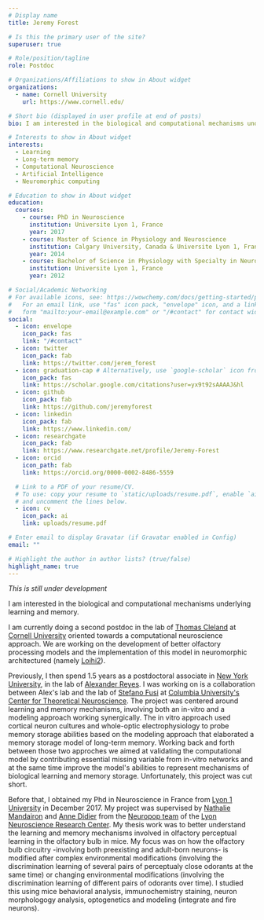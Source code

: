 ```yaml
---
# Display name
title: Jeremy Forest

# Is this the primary user of the site?
superuser: true

# Role/position/tagline
role: Postdoc

# Organizations/Affiliations to show in About widget
organizations:
  - name: Cornell University
    url: https://www.cornell.edu/

# Short bio (displayed in user profile at end of posts)
bio: I am interested in the biological and computational mechanisms underlying learning and memory and their applications to better understand the brain as well as to develop better brain-inspired technologies.

# Interests to show in About widget
interests:
  - Learning
  - Long-term memory
  - Computational Neuroscience
  - Artificial Intelligence
  - Neuromorphic computing

# Education to show in About widget
education:
  courses:
    - course: PhD in Neuroscience
      institution: Universite Lyon 1, France
      year: 2017
    - course: Master of Science in Physiology and Neuroscience
      institution: Calgary University, Canada & Universite Lyon 1, France
      year: 2014
    - course: Bachelor of Science in Physiology with Specialty in Neuroscience
      institution: Universite Lyon 1, France
      year: 2012

# Social/Academic Networking
# For available icons, see: https://wowchemy.com/docs/getting-started/page-builder/#icons
#   For an email link, use "fas" icon pack, "envelope" icon, and a link in the
#   form "mailto:your-email@example.com" or "/#contact" for contact widget.
social:
  - icon: envelope
    icon_pack: fas
    link: "/#contact"
  - icon: twitter
    icon_pack: fab
    link: https://twitter.com/jerem_forest
  - icon: graduation-cap # Alternatively, use `google-scholar` icon from `ai` icon pack
    icon_pack: fas
    link: https://scholar.google.com/citations?user=yx9t92sAAAAJ&hl
  - icon: github
    icon_pack: fab
    link: https://github.com/jeremyforest
  - icon: linkedin
    icon_pack: fab
    link: https://www.linkedin.com/
  - icon: researchgate
    icon_pack: fab
    link: https://www.researchgate.net/profile/Jeremy-Forest
  - icon: orcid
    icon_path: fab
    link: https://orcid.org/0000-0002-8486-5559

  # Link to a PDF of your resume/CV.
  # To use: copy your resume to `static/uploads/resume.pdf`, enable `ai` icons in `params.toml`,
  # and uncomment the lines below.
  - icon: cv
    icon_pack: ai
    link: uploads/resume.pdf

# Enter email to display Gravatar (if Gravatar enabled in Config)
email: ""

# Highlight the author in author lists? (true/false)
highlight_name: true
---
```


*This is still under development*

I am interested in the biological and computational mechanisms underlying learning and memory.   

I am currently doing a second postdoc in the lab of [Thomas Cleland](http://cplab.net/people/thomas-cleland/) at [Cornell University](https://www.cornell.edu/) oriented towards a computational neuroscience approach. We are working on the development of better olfactory processing models and the implementation of this model in neuromorphic architectured (namely [Loihi2](https://www.intel.com/content/www/us/en/newsroom/news/intel-unveils-neuromorphic-loihi-2-lava-software.html#gs.98k9hr)). 

Previously, I then spend 1.5 years as a postdoctoral associate in [New York University](https://www.nyu.edu/), in the lab of [Alexander Reyes](https://as.nyu.edu/content/nyu-as/as/faculty/alexander-reyes.html). I was working on is a collaboration between Alex's lab and the lab of [Stefano Fusi](https://ctn.zuckermaninstitute.columbia.edu/people/stefano-fusi) at [Columbia University's Center for Theoretical Neuroscience](https://ctn.zuckermaninstitute.columbia.edu/). The project was centered around learning and memory mechanisms, involving both an in-vitro and a modeling approach working synergically. The in vitro approach used cortical neuron cultures and whole-optic electrophysiology to probe memory storage abilities based on the modeling approach that elaborated a memory storage model of long-term memory. Working back and forth between those two approches we aimed at validating the computational model by contributing essential missing variable from in-vitro networks and at the same time improve the model's abilities to represent mechanisms of biological learning and memory storage. Unfortunately, this project was cut short. 

Before that, I obtained my Phd in Neuroscience in France from [Lyon 1 University](https://www.univ-lyon1.fr/) in December 2017. My project was supervised by [Nathalie Mandairon](https://sites.google.com/view/nathalie-mandairon/accueil) and [Anne Didier](https://www.crnl.fr/en/user/105) from the [Neuropop team](https://www.crnl.fr/en/equipe/neuropop) of the [Lyon Neuroscience Research Center](https://www.crnl.fr/en). My thesis work was to better understand the learning and memory mechanisms involved in olfactory perceptual learning in the olfactory bulb in mice. My focus was on how the olfactory bulb circuitry -involving both preexisting and adult-born neurons- is modified after complex environmental modifications (involving the discrimination learning of several pairs of perceptualy close odorants at the same time) or changing environmental modifications (involving the discrimination learning of different pairs of odorants over time). I studied this using mice behavioral analysis, immunochemistry staining, neuron morphologogy analysis, optogenetics and modeling (integrate and fire neurons).

